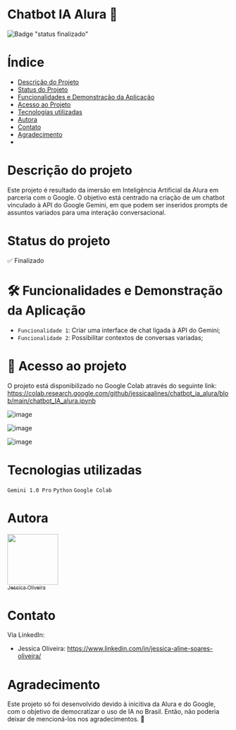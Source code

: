 # Chatbot IA Alura 🤖

![Badge "status finalizado"](https://img.shields.io/badge/status_finalizado-success.svg)


# Índice 

* [Descrição do Projeto](#descrição-do-projeto)
* [Status do Projeto](#status-do-Projeto)
* [Funcionalidades e Demonstração da Aplicação](#funcionalidades-e-demonstração-da-aplicação)
* [Acesso ao Projeto](#acesso-ao-projeto)
* [Tecnologias utilizadas](#tecnologias-utilizadas)
* [Autora](#autores)
* [Contato](#contato)
* [Agradecimento](#agradecimento)
* 

# Descrição do projeto

Este projeto é resultado da imersão em Inteligência Artificial da Alura em parceria com o Google. O objetivo está centrado na criação de um chatbot vinculado à API do Google Gemini, em que podem ser inseridos prompts de assuntos variados para uma interação conversacional. 


# Status do projeto

✅ Finalizado


# 🛠️ Funcionalidades e Demonstração da Aplicação

- `Funcionalidade 1`: Criar uma interface de chat ligada à API do Gemini;
- `Funcionalidade 2`: Possibilitar contextos de conversas variadas;


# 📁 Acesso ao projeto

O projeto está disponibilizado no Google Colab através do seguinte link: https://colab.research.google.com/github/jessicaalines/chatbot_ia_alura/blob/main/chatbot_IA_alura.ipynb

![image](https://github.com/jessicaalines/chatbot_ia_alura/assets/97490698/dbe7e53d-b86e-4fe0-b2ab-b49cfd5dac3b)

![image](https://github.com/jessicaalines/chatbot_ia_alura/assets/97490698/731dc9de-a628-4d0b-9d1c-d3002fb94f22)

![image](https://github.com/jessicaalines/chatbot_ia_alura/assets/97490698/c131b331-a21b-42ab-bd23-ad4a0003abef)



# Tecnologias utilizadas

``` Gemini 1.0 Pro ```
``` Python ```
``` Google Colab ```


# Autora

[<img loading="lazy" src="https://avatars.githubusercontent.com/u/97490698?v=4" width=115><br><sub>Jessica Oliveira</sub>](https://github.com/jessicaalines) 


# Contato

Via LinkedIn:

* Jessica Oliveira: https://www.linkedin.com/in/jessica-aline-soares-oliveira/


# Agradecimento

Este projeto só foi desenvolvido devido à inicitiva da Alura e do Google, com o objetivo de democratizar o uso de IA no Brasil. Então, não poderia deixar de mencioná-los nos agradecimentos. 💙




